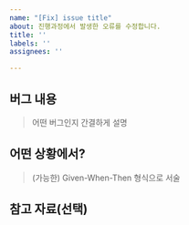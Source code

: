 ```yaml
---
name: "[Fix] issue title"
about: 진행과정에서 발생한 오류를 수정합니다.
title: ''
labels: ''
assignees: ''

---
```


## 버그 내용
> 어떤 버그인지 간결하게 설명

## 어떤 상황에서?
> (가능한) Given-When-Then 형식으로 서술

## 참고 자료(선택)
